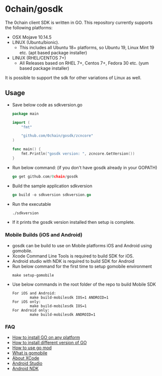 # 0chain/gosdk
The 0chain client SDK is written in GO.
This repository currently supports the following platforms:
- OSX Mojave 10.14.5
- LINUX (Ubuntu/bionic).
  - This includes all Ubuntu 18+ platforms, so Ubuntu 19, Linux Mint 19 etc. (apt based package installer)
- LINUX (RHEL/CENTOS 7+)
  - All Releases based on RHEL 7+, Centos 7+, Fedora 30 etc. (yum based package installer)

It is possible to support the sdk for other variations of Linux as well.

## Usage
- Save below code as sdkversion.go
  ```go
  package main

  import (
      "fmt"

      "github.com/0chain/gosdk/zcncore"
  )

  func main() {
      fmt.Println("gosdk version: ", zcncore.GetVersion())
  }
  ```
- Run below command: (if you don't have gosdk already in your GOPATH)
  ```go
  go get github.com/0chain/gosdk
  ```
- Build the sample application sdkversion
  ```go
  go build -o sdkversion sdkversion.go
  ```
- Run the executable
  ``` bash 
  ./sdkversion
  ```
- If it prints the gosdk version installed then setup is complete.


### Mobile Builds (iOS and Android) ###
- gosdk can be build to use on Mobile platforms iOS and Android using gomobile.
- Xcode Command Line Tools is required to build SDK for iOS.
- Android studio with NDK is required to build SDK for Android
- Run below command for the first time to setup gomobile environment
  ```
  make setup-gomobile
  ```
- Use below commands in the root folder of the repo to build Mobile SDK
  ```
  For iOS and Android:
          make build-mobilesdk IOS=1 ANDROID=1
  For iOS only:
          make build-mobilesdk IOS=1
  For Android only:
          make build-mobilesdk ANDROID=1
  ```
### FAQ ###

- [How to install GO on any platform](https://golang.org/doc/install)
- [How to install different version of GO](https://golang.org/doc/install#extra_versions)
- [How to use go mod](https://blog.golang.org/using-go-modules)
- [What is gomobile](https://godoc.org/golang.org/x/mobile/cmd/gomobile)
- [About XCode](https://developer.apple.com/xcode/)
- [Android Studio](https://developer.android.com/studio)
- [Android NDK](https://developer.android.com/ndk/)
